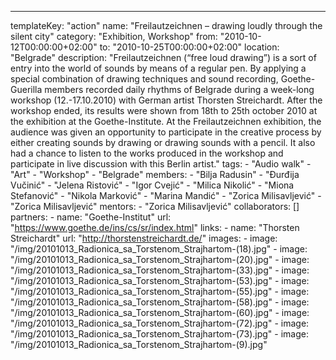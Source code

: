 ---
  templateKey: "action"
  name: "Freilautzeichnen – drawing loudly through the silent city"
  category: "Exhibition, Workshop"
  from: "2010-10-12T00:00:00+02:00"
  to: "2010-10-25T00:00:00+02:00"
  location: "Belgrade"
  description: "Freilautzeichnen (“free loud drawing”) is a sort of entry into the world of sounds by means of a regular pen. By applying a special combination of drawing techniques and sound recording, Goethe-Guerilla members recorded daily rhythms of Belgrade during a week-long workshop (12.-17.10.2010) with German artist Thorsten Streichardt. After the workshop ended, its results were shown from 18th to 25th october 2010 at the exhibition at the Goethe-Institute. At the Freilautzeichnen exhibition, the audience was given an opportunity to participate in the creative process by either creating sounds by drawing or drawing sounds with a pencil. It also had a chance to listen to the works produced in the workshop and participate in live discussion with this Berlin artist."
  tags: 
    - "Audio walk"
    - "Art"
    - "Workshop"
    - "Belgrade"
  members: 
    - "Bilja Radusin"
    - "Đurđija Vučinić"
    - "Jelena Ristović"
    - "Igor Cvejić"
    - "Milica Nikolić"
    - "Miona Stefanović"
    - "Nikola Marković"
    - "Marina Mandić"
    - "Zorica Milisavljević"
    - "Zorica Milisavljević"
  mentors: 
    - "Zorica Milisavljević"
  collaborators: []
  partners: 
    - 
      name: "Goethe-Institut"
      url: "https://www.goethe.de/ins/cs/sr/index.html"
  links: 
    - 
      name: "Thorsten Streichardt"
      url: "http://thorstenstreichardt.de/"
  images: 
    - 
      image: "/img/20101013_Radionica_sa_Torstenom_Strajhartom-(18).jpg"
    - 
      image: "/img/20101013_Radionica_sa_Torstenom_Strajhartom-(20).jpg"
    - 
      image: "/img/20101013_Radionica_sa_Torstenom_Strajhartom-(33).jpg"
    - 
      image: "/img/20101013_Radionica_sa_Torstenom_Strajhartom-(53).jpg"
    - 
      image: "/img/20101013_Radionica_sa_Torstenom_Strajhartom-(55).jpg"
    - 
      image: "/img/20101013_Radionica_sa_Torstenom_Strajhartom-(58).jpg"
    - 
      image: "/img/20101013_Radionica_sa_Torstenom_Strajhartom-(60).jpg"
    - 
      image: "/img/20101013_Radionica_sa_Torstenom_Strajhartom-(72).jpg"
    - 
      image: "/img/20101013_Radionica_sa_Torstenom_Strajhartom-(73).jpg"
    - 
      image: "/img/20101013_Radionica_sa_Torstenom_Strajhartom-(9).jpg"
